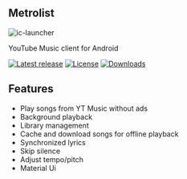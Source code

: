 ## Metrolist

<img src="https://i.ibb.co/56zhnpD/ic-launcher.png" alt="ic-launcher" border="0" /></a>

YouTube Music client for Android

[![Latest release](https://img.shields.io/github/v/release/mostafaalagamy/Metrolist?include_prereleases)](https://github.com/mostafaalagamy/metrolist/releases)
[![License](https://img.shields.io/github/license/mostafaalagamy/Metrolist)](https://www.gnu.org/licenses/gpl-3.0)
[![Downloads](https://img.shields.io/github/downloads/mostafaalagamy/Metrolist/total)](https://github.com/mostafaalagamy/Metrolist/releases)


## Features

- Play songs from YT Music without ads
- Background playback
- Library management
- Cache and download songs for offline playback
- Synchronized lyrics
- Skip silence
- Adjust tempo/pitch
- Material Ui
